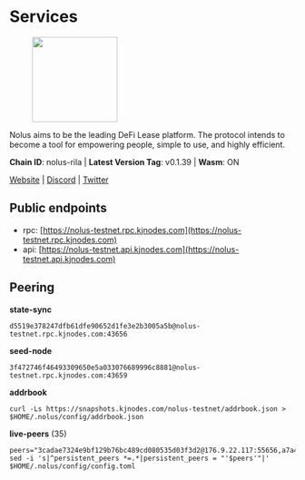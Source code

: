 # Services

<figure><img src="https://raw.githubusercontent.com/kj89/testnet_manuals/main/pingpub/logos/nolus.png" width="150" alt=""><figcaption></figcaption></figure>

Nolus aims to be the leading DeFi Lease platform. The protocol  intends to become a tool for empowering people, simple to use, and highly efficient.

**Chain ID**: nolus-rila | **Latest Version Tag**: v0.1.39 | **Wasm**: ON

[Website](https://www.nolus.io) | [Discord](https://discord.gg/nolus-protocol) | [Twitter](https://twitter.com/NolusProtocol)


## Public endpoints

* rpc: [https://nolus-testnet.rpc.kjnodes.com](https://nolus-testnet.rpc.kjnodes.com)
* api: [https://nolus-testnet.api.kjnodes.com](https://nolus-testnet.api.kjnodes.com)

## Peering

**state-sync**

```
d5519e378247dfb61dfe90652d1fe3e2b3005a5b@nolus-testnet.rpc.kjnodes.com:43656
```

**seed-node**

```
3f472746f46493309650e5a033076689996c8881@nolus-testnet.rpc.kjnodes.com:43659
```

**addrbook**
```
curl -Ls https://snapshots.kjnodes.com/nolus-testnet/addrbook.json > $HOME/.nolus/config/addrbook.json
```

**live-peers** (35)
```
peers="3cadae7324e9bf129b76bc489cd080535d03f3d2@176.9.22.117:55656,a7a48a15db2140201f22047ee9abbc0b259c1f92@194.163.129.102:26656,89aaf76a23b16bd57a1982e7b304fd998a49942a@65.109.85.226:9000,d5519e378247dfb61dfe90652d1fe3e2b3005a5b@65.109.68.190:43656,7a1fc4d1cc0ffec7db6a2a15496136e62561b162@161.97.146.108:26656,5c2a752c9b1952dbed075c56c600c3a79b58c395@195.3.220.135:27016,8ca0bffdf45aa4aaa4624c6d4c3e258a8c595591@65.108.43.58:27659,8b0b427b4567a7a66f05fab1146ee97b52ad7958@93.189.30.119:26656,67be97f5ef69a4f149fbef7970ba888e5b2c2cff@65.108.231.124:16656,ef404b6e855c70ee51532ca83407350d2379bdec@5.161.101.185:26656,48283100d4cf8068dc16ef1b10aacf092303ec2f@65.109.85.170:47656,d694df8e90ddf6102be5c825e57fc58d55217629@143.198.205.193:26656,ac86c1678e20a87bf2f036741932910869726337@135.181.222.185:15656,43b2582d9f63b46df12879729e8d3d1daa899ef4@144.126.154.230:26656,301dcb25951a0ebd6a36e09e612c85dc3aea3767@95.70.160.37:26656,fcb82df30d2056c3af024fb389e173d683fe8229@65.108.105.48:19756,f6422b4cbe9095529432231e3ed397626378a938@162.55.1.2:44656,d788696b4ea9ddd295f86f0cb10a6be86a94764c@161.97.136.72:26656,ac38d6ef4cc254c689bcd6bcaf2a359672e4405b@77.238.148.219:26656,1cb8223111a5fb8a631d73aa3bcd7abd2ef41ba7@45.87.104.84:1184,6d5921160c688c2e4e3b510fcfa48496e74cf2c6@80.92.204.247:37656,c8c6249b27b4a34aac554d12b0107cc6421098ef@65.108.126.35:24656,0990266d3b28a8941e98f9035b5410b627f79003@110.4.162.53:26656,9a1d174e1983d56fb40f674fe0e19384ece6320d@194.60.201.171:26656,b6c8dc38a5dba19a3f10d23b3572065db9265fa3@65.109.85.225:9000,dc11cb38586c91b1149d626a59454674c3e969f4@217.76.62.87:26656,71cb32264e19b25fc313d0ff8baf24fe948576a1@65.109.30.12:60656,1444e8387381acb0d432c1aa9b78db3749e9568a@38.242.202.200:26656,ce81aede998514371277a57979712392ffc3d46c@45.142.214.3:37656,55acbb36f6e18ce9d5034c1e0f615bf13ee1ae27@195.2.80.63:43656,18ead126cc62f5aee200a8322b5c97fca6d05880@173.212.194.45:26656,60c57c5b7215c84260249768cf66ae550142af9f@141.98.169.25:26656,fa0a2fe57c2ab28aee6cc0be4eddbc68d6587a75@95.217.165.189:26656,9fa1e4ded1a41a4498781f93a209053a7c3f36e8@170.187.231.63:26656,12b146cd82c7142e9d8aeb4f246499927ecb1c0f@217.13.223.167:36656"
sed -i 's|^persistent_peers *=.*|persistent_peers = "'$peers'"|' $HOME/.nolus/config/config.toml
```

